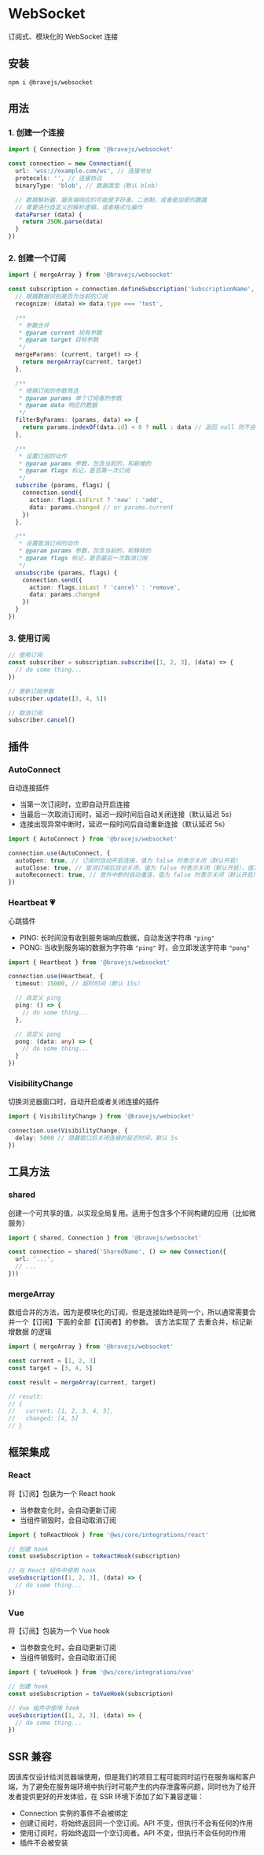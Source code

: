 # WebSocket

订阅式、模块化的 WebSocket 连接

## 安装

```shell
npm i @bravejs/websocket
```

## 用法

### 1. 创建一个连接

```ts
import { Connection } from '@bravejs/websocket'

const connection = new Connection({
  url: 'wss://example.com/ws', // 连接地址
  protocols: '', // 连接协议
  binaryType: 'blob', // 数据类型（默认 blob）

  // 数据解析器，服务端响应的可能是字符串、二进制，或者是加密的数据
  // 需要进行自定义的解析逻辑，或者格式化操作
  dataParser (data) {
    return JSON.parse(data)
  }
})
```

### 2. 创建一个订阅

```ts
import { mergeArray } from '@bravejs/websocket'

const subscription = connection.defineSubscription('SubscriptionName', {
  // 根据数据识别是否为当前的订阅
  recognize: (data) => data.type === 'test',

  /**
   * 参数合并
   * @param current 现有参数
   * @param target 目标参数
   */
  mergeParams: (current, target) => {
    return mergeArray(current, target)
  },

  /**
   * 根据订阅的参数筛选
   * @param params 单个订阅者的参数
   * @param data 响应的数据
   */
  filterByParams: (params, data) => {
    return params.indexOf(data.id) < 0 ? null : data // 返回 null 则不会执行当前订阅者的处理器，因为不是当前订阅者的参数，
  },

  /**
   * 设置订阅的动作
   * @param params 参数，包含当前的，和新增的
   * @param flags 标记，是否第一次订阅
   */
  subscribe (params, flags) {
    connection.send({
      action: flags.isFirst ? 'new' : 'add',
      data: params.changed // or params.current
    })
  },

  /**
   * 设置取消订阅的动作
   * @param params 参数，包含当前的，和移除的
   * @param flags 标记，是否最后一次取消订阅
   */
  unsubscribe (params, flags) {
    connection.send({
      action: flags.isLast ? 'cancel' : 'remove',
      data: params.changed
    })
  }
})
```

### 3. 使用订阅

```ts
// 使用订阅
const subscriber = subscription.subscribe([1, 2, 3], (data) => {
  // do some thing...
})

// 更新订阅参数
subscriber.update([3, 4, 5])

// 取消订阅
subscriber.cancel()
```

## 插件

### AutoConnect

自动连接插件

+ 当第一次订阅时，立即自动开启连接
+ 当最后一次取消订阅时，延迟一段时间后自动关闭连接（默认延迟 5s）
+ 连接出现异常中断时，延迟一段时间后自动重新连接（默认延迟 5s）

```ts
import { AutoConnect } from '@bravejs/websocket'

connection.use(AutoConnect, {
  autoOpen: true, // 订阅时自动开启连接，值为 false 时表示关闭（默认开启）
  autoClose: true, // 取消订阅后自动关闭，值为 false 时表示关闭（默认开启），值为数字时，则表示延迟关闭时间（ms）
  autoReconnect: true, // 意外中断时自动重连，值为 false 时表示关闭（默认开启），值为数字时，则表示延迟重连时间（ms）
})
```

### Heartbeat 💗

心跳插件

+ PING: 长时间没有收到服务端响应数据，自动发送字符串 `"ping"`
+ PONG: 当收到服务端的数据为字符串 `"ping"` 时，会立即发送字符串 `"pong"`

```ts
import { Heartbeat } from '@bravejs/websocket'

connection.use(Heartbeat, {
  timeout: 15000, // 超时时间（默认 15s）

  // 自定义 ping
  ping: () => {
    // do some thing...
  },

  // 自定义 pong
  pong: (data: any) => {
    // do some thing...
  }
})
```

### VisibilityChange

切换浏览器窗口时，自动开启或者关闭连接的插件

```ts
import { VisibilityChange } from '@bravejs/websocket'

connection.use(VisibilityChange, {
  delay: 5000 // 隐藏窗口后关闭连接的延迟时间，默认 5s
})
```

## 工具方法

### shared

创建一个可共享的值，以实现全局复用。适用于包含多个不同构建的应用（比如微服务）

```ts
import { shared, Connection } from '@bravejs/websocket'

const connection = shared('SharedName', () => new Connection({
  url: '...',
  // ...
}))
```

### mergeArray

数组合并的方法，因为是模块化的订阅，但是连接始终是同一个，所以通常需要合并一个【订阅】下面的全部【订阅者】的参数。
该方法实现了 去重合并，标记新增数据 的逻辑

```ts
import { mergeArray } from '@bravejs/websocket'

const current = [1, 2, 3]
const target = [3, 4, 5]

const result = mergeArray(current, target)

// result:
// {
//   current: [1, 2, 3, 4, 5],
//   changed: [4, 5]
// }
```

## 框架集成

### React

将【订阅】包装为一个 React hook

+ 当参数变化时，会自动更新订阅
+ 当组件销毁时，会自动取消订阅

```ts
import { toReactHook } from '@ws/core/integrations/react'

// 创建 hook
const useSubscription = toReactHook(subscription)

// 在 React 组件中使用 hook
useSubscription([1, 2, 3], (data) => {
  // do some thing...
})
```

### Vue

将【订阅】包装为一个 Vue hook

+ 当参数变化时，会自动更新订阅
+ 当组件销毁时，会自动取消订阅

```ts
import { toVueHook } from '@ws/core/integrations/vue'

// 创建 hook
const useSubscription = toVueHook(subscription)

// Vue 组件中使用 hook
useSubscription([1, 2, 3], (data) => {
  // do some thing...
})
```

## SSR 兼容

因该库仅设计给浏览器端使用，但是我们的项目工程可能同时运行在服务端和客户端，为了避免在服务端环境中执行时可能产生的内存泄露等问题，同时也为了给开发者提供更好的开发体验，在
SSR 环境下添加了如下兼容逻辑：

+ Connection 实例的事件不会被绑定
+ 创建订阅时，将始终返回同一个空订阅。API 不变，但执行不会有任何的作用
+ 使用订阅时，将始终返回一个空订阅者。API 不变，但执行不会任何的作用
+ 插件不会被安装